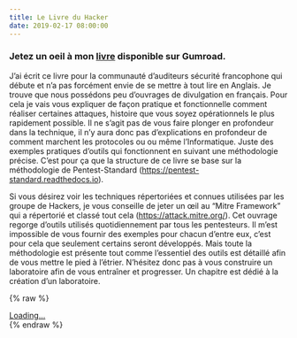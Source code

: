 ```yaml
---
title: Le Livre du Hacker
date: 2019-02-17 08:00:00
---
```


### Jetez un oeil à mon [livre](https://gum.co/fmYdX) disponible sur Gumroad.

J’ai écrit ce livre pour la communauté d’auditeurs sécurité francophone qui débute et n’a pas forcément
envie de se mettre à tout lire en Anglais. Je trouve que nous possédons peu d’ouvrages de divulgation
en français. Pour cela je vais vous expliquer de façon pratique et fonctionnelle comment réaliser certaines
attaques, histoire que vous soyez opérationnels le plus rapidement possible. Il ne s’agit pas de vous faire
plonger en profondeur dans la technique, il n’y aura donc pas d’explications en profondeur de comment
marchent les protocoles ou ou même l’Informatique. Juste des exemples pratiques d’outils qui fonctionnent
en suivant une méthodologie précise. C’est pour ça que la structure de ce livre se base sur la méthodologie
de Pentest-Standard (https://pentest-standard.readthedocs.io).

Si vous désirez voir les techniques répertoriées et connues utilisées par les groupe de Hackers, je vous conseille
de jeter un œil au “Mitre Framework” qui a répertorié et classé tout cela (https://attack.mitre.org/).
Cet ouvrage regorge d’outils utilisés quotidiennement par tous les pentesteurs. Il m’est impossible de vous
fournir des exemples pour chacun d’entre eux, c’est pour cela que seulement certains seront développés. Mais
toute la méthodologie est présente tout comme l’essentiel des outils est détaillé afin de vous mettre le pied à
l’étrier. N’hésitez donc pas à vous construire un laboratoire afin de vous entraîner et progresser. Un chapitre
est dédié à la création d’un laboratoire.

{% raw %}
<script src="https://gumroad.com/js/gumroad-embed.js"></script>
<div class="gumroad-product-embed" data-gumroad-product-id="fmYdX"><a href="https://gumroad.com/l/fmYdX">Loading...</a></div>
{% endraw %}